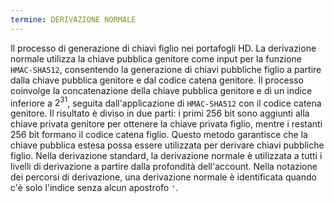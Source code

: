 ```yaml
---
termine: DERIVAZIONE NORMALE
---
```


Il processo di generazione di chiavi figlio nei portafogli HD. La derivazione normale utilizza la chiave pubblica genitore come input per la funzione `HMAC-SHA512`, consentendo la generazione di chiavi pubbliche figlio a partire dalla chiave pubblica genitore e dal codice catena genitore. Il processo coinvolge la concatenazione della chiave pubblica genitore e di un indice inferiore a $2^{31}$, seguita dall'applicazione di `HMAC-SHA512` con il codice catena genitore. Il risultato è diviso in due parti: i primi 256 bit sono aggiunti alla chiave privata genitore per ottenere la chiave privata figlio, mentre i restanti 256 bit formano il codice catena figlio. Questo metodo garantisce che la chiave pubblica estesa possa essere utilizzata per derivare chiavi pubbliche figlio. Nella derivazione standard, la derivazione normale è utilizzata a tutti i livelli di derivazione a partire dalla profondità dell'account. Nella notazione dei percorsi di derivazione, una derivazione normale è identificata quando c'è solo l'indice senza alcun apostrofo `'`.